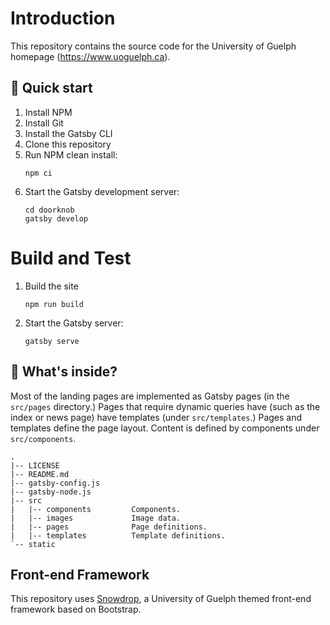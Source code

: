 
# Introduction
This repository contains the source code for the University of Guelph homepage (https://www.uoguelph.ca).

## 🚀 Quick start

1. Install NPM
1. Install Git
1. Install the Gatsby CLI
1. Clone this repository
1. Run NPM clean install:
   ```shell
   npm ci
   ```
1. Start the Gatsby development server:
   ```shell
   cd doorknob
   gatsby develop
   ```

# Build and Test

1. Build the site
   ```shell
   npm run build
   ```
1. Start the Gatsby server:
   ```shell
   gatsby serve
   ```

## 🧐 What's inside?

Most of the landing pages are implemented as Gatsby pages (in the
`src/pages` directory.) Pages that require dynamic queries have (such as
the index or news page) have templates (under `src/templates`.) Pages and
templates define the page layout. Content is defined by components under
`src/components`.

```
.
|-- LICENSE
|-- README.md
|-- gatsby-config.js
|-- gatsby-node.js
|-- src
|   |-- components         Components.
|   |-- images             Image data.
|   |-- pages              Page definitions.
|   |-- templates          Template definitions.
`-- static
```

## Front-end Framework

This repository uses [Snowdrop](https://github.com/brharp/snowdrop), a University of Guelph themed front-end framework based on Bootstrap.

